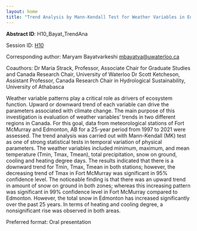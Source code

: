 ```yaml
---
layout: home
title: "Trend Analysis by Mann-Kendall Test for Weather Variables in Edmonton and Fort McMurray"
---
```



**Abstract ID**: H10_Bayat_TrendAna

Session ID: [H10](.)

Corresponding author: Maryam Bayatvarkeshi <a href="mailto:mbayatva@uwaterloo.ca">mbayatva@uwaterloo.ca</a>

Coauthors: Dr Maria Strack, Professor, Associate Chair for Graduate Studies and Canada Research Chair, University of Waterloo
  Dr Scott Ketcheson, Assistant Professor, Canada Research Chair in Hydrological Sustainability, University of Athabasca 

Weather variable patterns play a critical role as drivers of ecosystem function. Upward or downward trend of each variable can drive the parameters associated with climate change. The main purpose of this investigation is evaluation of weather variables’ trends in two different regions in Canada. For this goal, data from meteorological stations of Fort McMurray and Edmonton, AB for a 25-year period from 1997 to 2021 were assessed. The trend analysis was carried out with Mann-Kendall (MK) test as one of strong statistical tests in temporal variation of physical parameters. The weather variables included minimum, maximum, and mean temperature (Tmin, Tmax, Tmean), total precipitation, snow on ground, cooling and heating degree days. The results indicated that there is a downward trend for Tmin, Tmax, Tmean in both stations; however, the decreasing trend of Tmax in Fort McMurray was significant in 95% confidence level. The noticeable finding is that there was an upward trend in amount of snow on ground in both zones; whereas this increasing pattern was significant in 99% confidence level in Fort McMurray compared to Edmonton. However, the total snow in Edmonton has increased significantly over the past 25 years. In terms of heating and cooling degree, a nonsignificant rise was observed in both areas.

Preferred format: Oral presentation
